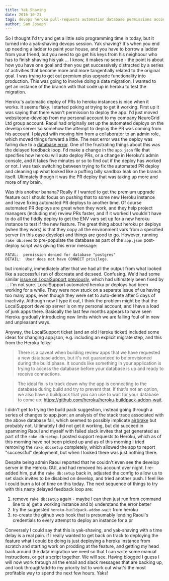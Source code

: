 ```yaml
---
title: Yak Shaving
date: 2016-10-21
tags: devops heroku pull-requests automation database permissions accounts admin
author: Sam Joseph
---
```



So I thought I'd try and get a little solo programming time in today, but it turned into a yak-shaving devops session.  Yak shaving?  It's when you end up needing a ladder to paint your house, and you have to borrow a ladder from your friend, but you need to go get his keys from his neighbour who has to finish shaving his yak ... I know, it makes no sense - the point is about how you have one goal and then you get successively distracted by a series of activities that become more and more tangentially related to the original goal.  I was trying to get out premium plus upgrade functionality into production.  This was going to involve doing a data migration.  I wanted to get an instance of the branch with that code up in heroku to test the migration.

Heroku's automatic deploy of PRs to heroku instances is nice when it works.  It seems flaky.  I started poking at trying to get it working.  First up it was saying that there wasn't permission to deploy the app.  I'd just moved websiteone-develop from my personal account to my company NeuroGrid Ltd group account.  Raoul had originally set up the automated deploys on the develop server so somehow the attempt to deploy the PR was coming from his account.  I played with moving him from a collaborator to an admin role, which moved things forward a little.  The next error was the deploy was failing due to a [database error](https://github.com/AgileVentures/WebsiteOne/issues/1348).  One of the frustrating things about this was the delayed feedback loop.  I'd make a change in the `app.json` file that specifies how heroku will auto deploy PRs, or a change in Heroku's admin console, and it takes five minutes or so to find out if the deploy has worked or not.  I was task switching between trying to fix the automated PR deploy and cleaning up what looked like a puffing billy sandbox leak on the branch itself. Ultimately though it was the PR deploy that was taking up more and more of my brain.

Was this another banana?  Really if I wanted to get the premium upgrade feature out I should focus on pushing that to some new Heroku instance and leave fixing automated PR deploys to another time.  Of course automated PR deploys are great when they work, and they help project managers (including me) review PRs faster, and if it worked I wouldn't have to do all the fiddly deploy to get the ENV vars set up for a new heroku instance to test if the new feature.  The great thing about heroku pr deploys (when they work) is that they copy all the environment vars from a specified server (in this case develop) and things are good to go.  However, running `rake db:seed` to pre-populate the database as part of the `app.json` post-deploy script was giving this error message:

```
FATAL:  permission denied for database "postgres"
DETAIL:  User does not have CONNECT privilege.
```

but ironically, immediately after that we had all the output from what looked like a successful run of db:create and de:seed.  Confusing.  We'd had some similar [issue on LocalSupport previously](https://www.pivotaltracker.com/story/show/116276111), which had ultimately been fixed by ... I'm not sure.  LocalSupport automated heroku pr deploys had been working for a while.  They were now stuck on a separate issue of us having too many apps, even though they were set to auto-delete after 5 days of inactivity.  Although now I type it out, I think the problem might be that the LocalSupport develop server is on my personal account, and I have a load of junk apps there.  Basically the last few months appears to have seen Heroku gradually introducing new limits which we are falling foul of in new and unpleasant ways.

Anyway, the LocalSupport ticket (and an old Heroku ticket) included some ideas for changing app.json, e.g. including an explicit migrate step, and this from the Heroku folks:

> There is a caveat when building review apps that we have requested a new database addon, but it's not guaranteed to be provisioned during the build phase. It sounds like something in your application is trying to access the database before your database is up and ready to receive connections.

> The ideal fix is to track down why the app is connecting to the database during build and try to prevent that. If that's not an option, we also have a buildpack that you can use to wait for your database to come up: https://github.com/heroku/heroku-buildpack-addon-wait.

I didn't get to trying the build pack suggestion, instead going through a series of changes to app.json; an analysis of the stack trace associated with the above database fail, which seemed to possibly implicate [airbrake](https://github.com/airbrake/airbrake/issues/620) but probably not.  Ultimately I did not get it working, but did succeed in spamming Raoul and myself with failed slack invites that get generated as part of the `rake db:setup`.  I posted support requests to Heroku, which as of this morning have not been picked up and as of this morning I tried removing the `rake db:setup` completely, which allowed the app to report "successful" deployment, but when I looked there was just nothing there.

Despite being admin Raoul reported that he couldn't even see the develop server in the Heroku GUI, and had removed his account over night.  I re-added him, put the `rake db:setup` back in, adjusted the config to allow us to set slack invites to be disabled on develop, and tried another push.  I feel like I could burn a lot of time on this today.  The next sequence of things to try with this nasty delayed feedback loop are:

1) remove `rake db:setup` again - maybe I can then just run from command line to a) get a working instance and b) understand the error better
2) try the suggested `heroku-buildpack-addon-wait` from heroku
3) re-create the github web hook that is presumably lending Raoul's credentials to every attempt to deploy an instance for a pr

Conversely I could say that this is yak-shaving, and yak-shaving with a time delay is a real pain.  if I really wanted to get back on track to deploying the feature what I could be doing is just deploying a heroku instance from scratch and starting work on prodding at the feature, and getting my head back around the data migration we need so that I can write some manual instructions, or get a script together.  We will see.  Having blogged I guess I will now work through all the email and slack messages that are backing up, and look through/add-to my priority list to work out what's the most profitable way to spend the next few hours.  Yaks!